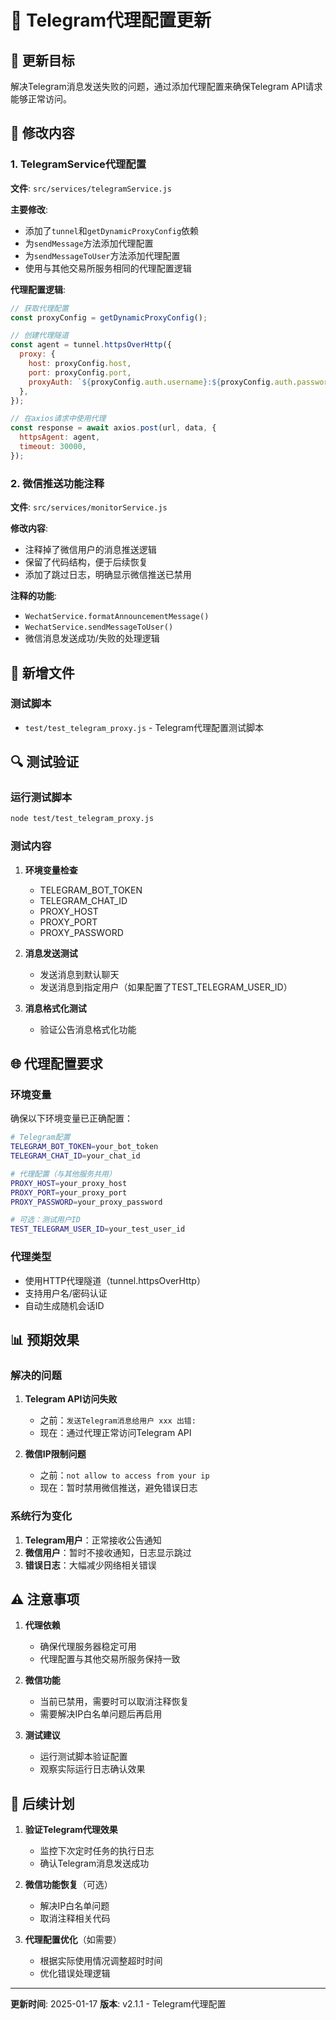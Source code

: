 # 📡 Telegram代理配置更新

## 🎯 更新目标

解决Telegram消息发送失败的问题，通过添加代理配置来确保Telegram API请求能够正常访问。

## 🔧 修改内容

### 1. TelegramService代理配置

**文件**: `src/services/telegramService.js`

**主要修改**:
- 添加了`tunnel`和`getDynamicProxyConfig`依赖
- 为`sendMessage`方法添加代理配置
- 为`sendMessageToUser`方法添加代理配置
- 使用与其他交易所服务相同的代理配置逻辑

**代理配置逻辑**:
```javascript
// 获取代理配置
const proxyConfig = getDynamicProxyConfig();

// 创建代理隧道
const agent = tunnel.httpsOverHttp({
  proxy: {
    host: proxyConfig.host,
    port: proxyConfig.port,
    proxyAuth: `${proxyConfig.auth.username}:${proxyConfig.auth.password}`,
  },
});

// 在axios请求中使用代理
const response = await axios.post(url, data, {
  httpsAgent: agent,
  timeout: 30000,
});
```

### 2. 微信推送功能注释

**文件**: `src/services/monitorService.js`

**修改内容**:
- 注释掉了微信用户的消息推送逻辑
- 保留了代码结构，便于后续恢复
- 添加了跳过日志，明确显示微信推送已禁用

**注释的功能**:
- `WechatService.formatAnnouncementMessage()`
- `WechatService.sendMessageToUser()`
- 微信消息发送成功/失败的处理逻辑

## 📁 新增文件

### 测试脚本
- `test/test_telegram_proxy.js` - Telegram代理配置测试脚本

## 🔍 测试验证

### 运行测试脚本
```bash
node test/test_telegram_proxy.js
```

### 测试内容
1. **环境变量检查**
   - TELEGRAM_BOT_TOKEN
   - TELEGRAM_CHAT_ID  
   - PROXY_HOST
   - PROXY_PORT
   - PROXY_PASSWORD

2. **消息发送测试**
   - 发送消息到默认聊天
   - 发送消息到指定用户（如果配置了TEST_TELEGRAM_USER_ID）

3. **消息格式化测试**
   - 验证公告消息格式化功能

## 🌐 代理配置要求

### 环境变量
确保以下环境变量已正确配置：

```bash
# Telegram配置
TELEGRAM_BOT_TOKEN=your_bot_token
TELEGRAM_CHAT_ID=your_chat_id

# 代理配置（与其他服务共用）
PROXY_HOST=your_proxy_host
PROXY_PORT=your_proxy_port
PROXY_PASSWORD=your_proxy_password

# 可选：测试用户ID
TEST_TELEGRAM_USER_ID=your_test_user_id
```

### 代理类型
- 使用HTTP代理隧道（tunnel.httpsOverHttp）
- 支持用户名/密码认证
- 自动生成随机会话ID

## 📊 预期效果

### 解决的问题
1. **Telegram API访问失败**
   - 之前：`发送Telegram消息给用户 xxx 出错:`
   - 现在：通过代理正常访问Telegram API

2. **微信IP限制问题**
   - 之前：`not allow to access from your ip`
   - 现在：暂时禁用微信推送，避免错误日志

### 系统行为变化
1. **Telegram用户**：正常接收公告通知
2. **微信用户**：暂时不接收通知，日志显示跳过
3. **错误日志**：大幅减少网络相关错误

## ⚠️ 注意事项

1. **代理依赖**
   - 确保代理服务器稳定可用
   - 代理配置与其他交易所服务保持一致

2. **微信功能**
   - 当前已禁用，需要时可以取消注释恢复
   - 需要解决IP白名单问题后再启用

3. **测试建议**
   - 运行测试脚本验证配置
   - 观察实际运行日志确认效果

## 🔄 后续计划

1. **验证Telegram代理效果**
   - 监控下次定时任务的执行日志
   - 确认Telegram消息发送成功

2. **微信功能恢复**（可选）
   - 解决IP白名单问题
   - 取消注释相关代码

3. **代理配置优化**（如需要）
   - 根据实际使用情况调整超时时间
   - 优化错误处理逻辑

---

**更新时间**: 2025-01-17
**版本**: v2.1.1 - Telegram代理配置
